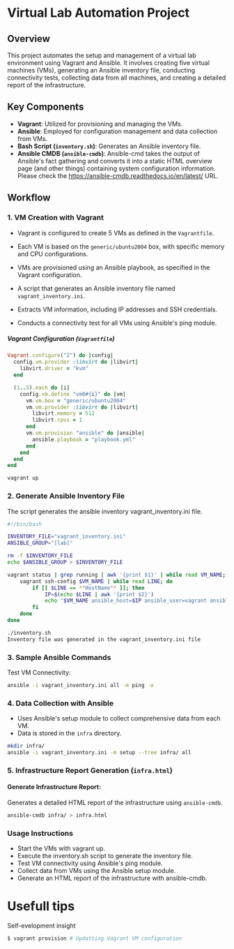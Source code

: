 # Virtual Lab Automation Project

## Overview

This project automates the setup and management of a virtual lab environment using Vagrant and Ansible. It involves creating five virtual machines (VMs), generating an Ansible inventory file, conducting connectivity tests, collecting data from all machines, and creating a detailed report of the infrastructure.

## Key Components

- **Vagrant**: Utilized for provisioning and managing the VMs.
- **Ansible**: Employed for configuration management and data collection from VMs.
- **Bash Script (`inventory.sh`)**: Generates an Ansible inventory file.
- **Ansible CMDB (`ansible-cmdb`)**: Ansible-cmd takes the output of Ansible's fact gathering and converts it into a static HTML overview page (and other things) containing system configuration information. Please check the https://ansible-cmdb.readthedocs.io/en/latest/ URL.


## Workflow

### 1. VM Creation with Vagrant
   - Vagrant is configured to create 5 VMs as defined in the `Vagrantfile`.
   - Each VM is based on the `generic/ubuntu2004` box, with specific memory and CPU configurations.
   - VMs are provisioned using an Ansible playbook, as specified in the Vagrant configuration.

   - A script that generates an Ansible inventory file named `vagrant_inventory.ini`.
   - Extracts VM information, including IP addresses and SSH credentials.

   - Conducts a connectivity test for all VMs using Ansible's ping module.

##### Vagrant Configuration (`Vagrantfile`)

```ruby
Vagrant.configure("2") do |config|
  config.vm.provider :libvirt do |libvirt|
    libvirt.driver = "kvm"
  end

  (1..5).each do |i|
    config.vm.define "vm0#{i}" do |vm|
      vm.vm.box = "generic/ubuntu2004"
      vm.vm.provider :libvirt do |libvirt|
        libvirt.memory = 512
        libvirt.cpus = 1
      end
      vm.vm.provision "ansible" do |ansible|
        ansible.playbook = "playbook.yml"
      end
    end
  end
end
```
```bash
vagrant up
```



### 2. Generate Ansible Inventory File
The script generates the ansible inventory vagrant_inventory.ini file. 

```bash
#!/bin/bash

INVENTORY_FILE="vagrant_inventory.ini"
ANSIBLE_GROUP="[lab]"

rm -f $INVENTORY_FILE
echo $ANSIBLE_GROUP > $INVENTORY_FILE

vagrant status | grep running | awk '{print $1}' | while read VM_NAME; do
    vagrant ssh-config $VM_NAME | while read LINE; do
        if [[ $LINE == *"HostName"* ]]; then
            IP=$(echo $LINE | awk '{print $2}')
            echo "$VM_NAME ansible_host=$IP ansible_user=vagrant ansible_ssh_pass=vagrant" >> $INVENTORY_FILE
        fi
    done
done
```
```bash
./inventory.sh 
Inventory file was generated in the vagrant_inventory.ini file
```
### 3. Sample Ansible Commands
Test VM Connectivity:

```bash
ansible -i vagrant_inventory.ini all -m ping -o
```

### 4. Data Collection with Ansible
   - Uses Ansible's setup module to collect comprehensive data from each VM.
   - Data is stored in the `infra` directory.

```bash
mkdir infra/
ansible -i vagrant_inventory.ini -m setup --tree infra/ all
```

### 5. Infrastructure Report Generation (`infra.html`)

#### Generate Infrastructure Report:
Generates a detailed HTML report of the infrastructure using `ansible-cmdb`.

```bash
ansible-cmdb infra/ > infra.html
```

### Usage Instructions
- Start the VMs with vagrant up.
- Execute the inventory.sh script to generate the inventory file.
- Test VM connectivity using Ansible's ping module.
- Collect data from VMs using the Ansible setup module.
- Generate an HTML report of the infrastructure with ansible-cmdb.

# Usefull tips

Self-evelopment insight

```bash
$ vagrant provision # Updatting Vagrant VM configuration
```

